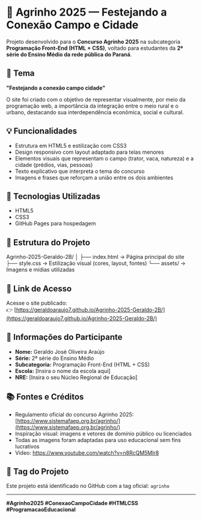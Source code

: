 # 🌾 Agrinho 2025 — Festejando a Conexão Campo e Cidade

Projeto desenvolvido para o **Concurso Agrinho 2025** na subcategoria **Programação Front-End (HTML + CSS)**, voltado para estudantes da **2ª série do Ensino Médio da rede pública do Paraná**.

## 🎯 Tema

**"Festejando a conexão campo cidade"**

O site foi criado com o objetivo de representar visualmente, por meio da programação web, a importância da integração entre o meio rural e o urbano, destacando sua interdependência econômica, social e cultural.

## 💡 Funcionalidades

- Estrutura em HTML5 e estilização com CSS3
- Design responsivo com layout adaptado para telas menores
- Elementos visuais que representam o campo (trator, vaca, natureza) e a cidade (prédios, vias, pessoas)
- Texto explicativo que interpreta o tema do concurso
- Imagens e frases que reforçam a união entre os dois ambientes

## 🧠 Tecnologias Utilizadas

- HTML5
- CSS3
- GitHub Pages para hospedagem

## 📁 Estrutura do Projeto

Agrinho-2025-Geraldo-2B/
│
├── index.html → Página principal do site
├── style.css → Estilização visual (cores, layout, fontes)
└── assets/ → Imagens e mídias utilizadas

## 📎 Link de Acesso

Acesse o site publicado:  
👉 [https://geraldoaraujo7.github.io/Agrinho-2025-Geraldo-2B/](https://geraldoaraujo7.github.io/Agrinho-2025-Geraldo-2B/)

## 🏫 Informações do Participante

- **Nome:** Geraldo José Oliveira Araújo  
- **Série:** 2ª série do Ensino Médio  
- **Subcategoria:** Programação Front-End (HTML + CSS)  
- **Escola:** [Insira o nome da escola aqui]  
- **NRE:** [Insira o seu Núcleo Regional de Educação]

## 📚 Fontes e Créditos

- Regulamento oficial do concurso Agrinho 2025:  
  [https://www.sistemafaep.org.br/agrinho/](https://www.sistemafaep.org.br/agrinho/)
- Inspiração visual: imagens e vetores de domínio público ou licenciados
- Todas as imagens foram adaptadas para uso educacional sem fins lucrativos
- Video: https://www.youtube.com/watch?v=n8RcQM5MIr8

## 📌 Tag do Projeto

Este projeto está identificado no GitHub com a tag oficial: `agrinho`

---

**#Agrinho2025 #ConexaoCampoCidade #HTMLCSS #ProgramacaoEducacional**
